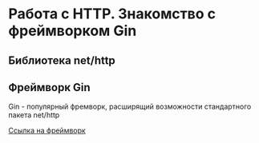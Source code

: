 # Работа с HTTP. Знакомство с фреймворком Gin

## Библиотека net/http


## Фреймворк Gin

Gin - популярный фремворк, расширящий возможности стандартного пакета net/http

[Ссылка на фреймворк](https://github.com/gin-gonic/gin)
